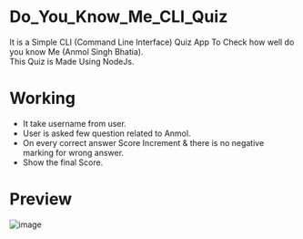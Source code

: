 # Do_You_Know_Me_CLI_Quiz

It is a Simple CLI (Command Line Interface) Quiz App To Check how well do you know Me (Anmol Singh Bhatia). <br/>
This Quiz is Made Using NodeJs.

# Working

- It take username from user.
- User is asked few question related to Anmol.
- On every correct answer Score Increment & there is no negative marking for wrong answer.
- Show the final Score.

# Preview
![image](https://user-images.githubusercontent.com/101262175/190305952-976d1315-59fd-4d29-a16d-47338d2ff1fd.png)
